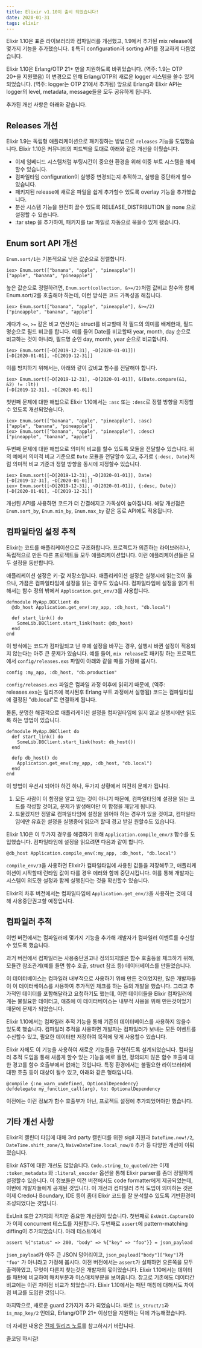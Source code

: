 ```yaml
---
title: Elixir v1.10이 출시 되었습니다!
date: 2020-01-31
tags: elixir
---
```


Elixir 1.10은 표준 라이브러리와 컴파일러를 개선했고, 1.9에서 추가된 mix release에 몇가지 기능을 추가했습니다. ㅖ특히 configuration과 sorting API를 정교하게 다듬었습니다.

Elixir 1.10은 Erlang/OTP 21+ 만을 지원하도록 바뀌었습니다. (역주: 1.9는 OTP 20+을 지원했음) 이 변경으로 인해 Erlang/OTP의 새로운 logger 시스템을 쓸수 있게 되었습니다. (역주: logger는 OTP 21에서 추가됨) 앞으로 Erlang과 Elixir API는 logger의 level, metadata, message들을 모두 공유하게 됩니다.

추가된 개선 사항은 아래와 같습니다.

## Releases 개선

Elixir 1.9는 독립형 애플리케이션으로 패키징하는 방법으로 `releases` 기능을 도입했습니다. Elixir 1.10은 커뮤니티의 피드백을 토대로 아래와 같은 개선을 이뤘습니다.

* 이제 임베디드 시스템처럼 부팅시간이 중요한 환경을 위해 이중 부트 시스템을 해제할수 있습니다.
* 컴파일타임 configuration이 실행중 변경되는지 추적하고, 실행을 중단하게 할수 있습니다.
* 패키지된 release에 새로운 파일을 쉽게 추가할수 있도록 overlay 기능을 추가했습니다.
* 분산 시스템 기능을 완전히 끌수 있도록 RELEASE_DISTRIBUTION 을 none 으로 설정할 수 있습니다.
* :tar step 을 추가하여, 패키지를 tar 파일로 자동으로 묶을수 있게 됐습니다.

## Enum sort API 개선

`Enum.sort/1`는 기본적으로 낮은 값순으로 정렬합니다.

```
iex> Enum.sort(["banana", "apple", "pineapple"])
["apple", "banana", "pineapple"]
```

높은 값순으로 정렬하려면, `Enum.sort(collection, &>=/2)`처럼 값비교 함수와 함께 Enum.sort/2를 호출해야 하는데, 이런 방식은 코드 가독성을 해칩니다.

```
iex> Enum.sort(["banana", "apple", "pineapple"], &>=/2)
["pineapple", "banana", "apple"]
```

게다가 `<=`, `>=` 같은 비교 연산자는 struct를 비교할때 각 필드의 의미를 배제한채, 필드명순으로 필드 비교를 합니다. 예를 들어 Date를 비교할때 year, month, day 순으로 비교하는 것이 아니라, 필드명 순인 day, month, year 순으로 비교합니다.

```
iex> Enum.sort([~D[2019-12-31], ~D[2020-01-01]])
[~D[2020-01-01], ~D[2019-12-31]]
```

이를 방지하기 위해서는, 아래와 같이 값비교 함수를 전달해야 합니다.

```
iex> Enum.sort([~D[2019-12-31], ~D[2020-01-01]], &(Date.compare(&1, &2) != :lt))
[~D[2019-12-31], ~D[2020-01-01]]
```

첫번째 문제에 대한 해법으로 Elixir 1.10에서는 `:asc` 또는 `:desc`로 정렬 방향을 지정할수 있도록 개선되었습니다.

```
iex> Enum.sort(["banana", "apple", "pineapple"], :asc)
["apple", "banana", "pineapple"]
iex> Enum.sort(["banana", "apple", "pineapple"], :desc)
["pineapple", "banana", "apple"]
```

두번째 문제에 대한 해법으로 의미적 비교를 할수 있도록 모듈을 전달할수 있습니다. 위의 예에서 의미적 비교 기준으로 `Date` 모듈을 전달할수 있고, 추가로 `{:desc, Date}`처럼 의미적 비교 기준과 정렬 방향을 동시에 지정할수 있습니다. 

```
iex> Enum.sort([~D[2019-12-31], ~D[2020-01-01]], Date)
[~D[2019-12-31], ~D[2020-01-01]]
iex> Enum.sort([~D[2019-12-31], ~D[2020-01-01]], {:desc, Date})
[~D[2020-01-01], ~D[2019-12-31]]
```

개선된 API를 사용하면 코드가 더 간결해지고 가독성이 높아집니다. 해당 개선점은 `Enum.sort_by`, `Enum.min_by`, `Enum.max_by` 같은 동료 API에도 적용됩니다.

## 컴파일타임 설정 추적

Elixir는 코드를 애플리케이션으로 구조화합니다. 프로젝트가 의존하는 라이브러리나, 독립적으로 만든 다른 프로젝트들 모두 애플리케이션입니다. 이런 애플리케이션들은 모두 설정을 동반합니다.

애플리케이션 설정은 키-값 저장소입니다. 애플리케이션 설정은 실행시에 읽는것이 옳으나, 가끔은 컴파일타임에 설정을 읽는 경우도 있습니다. 컴파일타임에 설정을 읽기 위해서는 함수 정의 밖에서 `Application.get_env/3`를 사용합니다.

```
defmodule MyApp.DBClient do
  @db_host Application.get_env(:my_app, :db_host, "db.local")

  def start_link() do
    SomeLib.DBClient.start_link(host: @db_host)
  end
end
```

이 방식에는 코드가 컴파일되고 난 후에 설정을 바꾸는 경우, 실행시 바뀐 설정이 적용되지 않는다는 아주 큰 문제가 있습니다. 예를 들어, `mix release`로 패키징 하는 프로젝트에서 `config/releases.exs` 파일이 아래와 같을 때를 가정해 봅시다.

```
config :my_app, :db_host, "db.production"
```

`config/releases.exs` 파일은 컴파일 과정 이후에 읽히기 때문에, (역주: releases.exs는 릴리즈에 복사된후 Erlang 부트 과정에서 실행됨) 코드는 컴파일타임에 결정된 "db.local"로 연결하게 됩니다.

물론, 분명한 해결책으로 애플리케이션 설정을 컴파일타임에 읽지 않고 실행시에만 읽도록 하는 방법이 있습니다.

```
defmodule MyApp.DBClient do
  def start_link() do
    SomeLib.DBClient.start_link(host: db_host())
  end

  defp db_host() do
    Application.get_env(:my_app, :db_host, "db.local")
  end
end
```

이 방법이 우선시 되어야 하긴 하나, 두가지 상황에서 여전히 문제가 됩니다.

1. 모든 사람이 이 함정을 알고 있는 것이 아니기 때문에, 컴파일타임에 설정을 읽는 코드를 작성할 것이고, 문제가 발생해야만 이 함정을 깨닫게 됩니다.
2. 드물겠지만 정말로 컴파일타임에 설정을 읽어야 하는 경우가 있을 것이고, 컴파일타임에만 유효한 설정을 실행중에 읽으려 할때 경고 받길 원할수도 있습니다.

Elixir 1.10은 이 두가지 경우를 해결하기 위해 `Application.compile_env/3` 함수를 도입했습니다. 컴파일타임에 설정을 읽으려면 다음과 같이 합니다.
```
@db_host Application.compile_env(:my_app, :db_host, "db.local")
```

`compile_env/3`을 사용하면 Elixir가 컴파일타임에 사용된 값들을 저장해두고, 애플리케이션이 시작할때 런타임 값이 다를 경우 에러와 함께 중단시킵니다. 이를 통해 개발자는 시스템이 의도한 설정과 함께 실행된다는 것을 확신할수 있습니다.

Elixir의 차후 버전에서는 컴파일타임에 `Application.get_env/3`을 사용하는 것에 대해 사용중단권고할 예정입니다.

## 컴파일러 추적

이번 버전에서는 컴파일러에 몇가지 기능을 추가해 개발자가 컴파일러 이벤트를 수신할수 있도록 했습니다.

과거 버전에서 컴파일러는 사용중단권고나 정의되지않은 함수 호출등을 체크하기 위해, 모듈간 참조관계(예를 들면 함수 호출, struct 참조 등) 데이터베이스를 만들었습니다. 

이 데이터베이스는 컴파일러 내부적으로 사용하기 위해 만든 것이었지만, 많은 개발자들이 이 데이터베이스를 사용하여 추가적인 체크를 하는 등의 개발을 했습니다. 그리고 추가적인 데이터를 포함해달라고 요청하기도 했는데, 이런 데이터들을 Elixir 컴파일러에게는 불필요한 데이터고, 애초에 이 데이터베이스는 내부적 사용을 위해 만든것이었기 때문에 문제가 되었습니다.

Elixir 1.10에서는 컴파일러 추적 기능을 통해 기존의 데이터베이스를 사용하지 않을수 있도록 했습니다. 컴파일러 추적을 사용하면 개발자는 컴파일러가 보내는 모든 이벤트를 수신할수 있고, 필요한 데이터만 저장하여 목적에 맞게 사용할수 있습니다.

Elixir 자체도 이 기능을 사용하여 새로운 기능들을 구현하도록 설계되었습니다. 컴파일러 추적 도입을 통해 새롭게 할수 있는 기능을 예로 들면, 정의되지 않은 함수 호출에 대한 경고를 함수 호출부에서 없애는 것입니다. 특정 환경에서는 불필요한 라이브러리에 대한 호출 등이 대상이 될수 있고, 아래와 같은 형태입니다.

```
@compile {:no_warn_undefined, OptionalDependency}
defdelegate my_function_call(arg), to: OptionalDependency
```

이전에는 이런 정보가 함수 호출부가 아닌, 프로젝트 설정에 추가되었어야만 했습니다.

## 기타 개선 사항

Elixir의 캘린더 타입에 대해 3rd party 캘린더를 위한 sigil 지원과 `DateTime.now!/2`, `DateTime.shift_zone/3`, `NaiveDateTime.local_now/0` 추가 등 다양한 개선이 이뤄졌습니다.

Elixir AST에 대한 개선도 많았습니다.
`Code.string_to_quoted/2`는 이제 `:token_metadata` 와 `:literal_encoder` 옵션을 통해 Elixir parser를 좀더 정밀하게 설정할수 있습니다. 이 정보들은 이전 버전에서도 code formatter에게 제공되었는데, 이번에 개발자들에게 공개된 것입니다. 이 개선과 컴파일러 추적 도입이 의미하는 것은 이제 Credo나 Boundary, IDE 등이 좀더 Elixir 코드를 잘 분석할수 있도록 기반환경이 조성되었다는 것입니다.

ExUnit 또한 2가지의 작지만 중요한 개선점이 있습니다.
첫번째로 `ExUnit.CaptureIO`가 이제 concurrent 테스트를 지원합니다.
두번째로 `assert`에 pattern-matching diffing이 추가되었습니다. 아래 테스트에서
```
assert %{"status" => 200, "body" => %{"key" => "foo"}} = json_payload
```
`json_payload`가 아주 큰 JSON 덩어리이고, `json_payload["body"]["key"]`가 `"foo"` 가 아니라고 가정해 봅시다. 이전 버전에서는 `assert`가 실패하면 오른쪽을 모두 출력하였고, 무엇이 다른지 찾는것은 개발자의 몫이었습니다. Elixir 1.10에서는 데이터를 패턴에 비교하여 매치부분과 미스매치부분을 보여줍니다. 참고로 기존에도 데이터간 비교에는 이런 차이점 비교가 되었습니다. Elixir 1.10에서는 패턴 매칭에 대해서도 차이점 비교를 도입한 것입니다.

마지막으로, 새로운 guard 2가지가 추가 되었습니다. 바로 `is_struct/1`과 `is_map_key/2` 인데요, Erlang/OTP 21+ 이상만을 지원하는 덕에 가능해졌습니다.

더 자세한 내용은 [전체 릴리즈 노트](https://github.com/elixir-lang/elixir/releases/tag/v1.10.0)를 참고하시기 바랍니다.

즐코딩 하시길!
